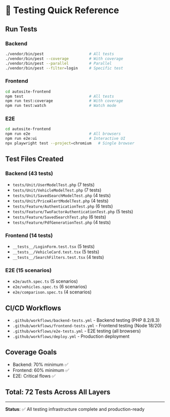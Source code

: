# 🧪 Testing Quick Reference

## Run Tests

### Backend
```bash
./vendor/bin/pest                    # All tests
./vendor/bin/pest --coverage         # With coverage
./vendor/bin/pest --parallel         # Parallel
./vendor/bin/pest --filter=login     # Specific test
```

### Frontend
```bash
cd autosite-frontend
npm test                             # All tests
npm run test:coverage                # With coverage
npm run test:watch                   # Watch mode
```

### E2E
```bash
cd autosite-frontend
npm run e2e                          # All browsers
npm run e2e:ui                       # Interactive UI
npx playwright test --project=chromium   # Single browser
```

## Test Files Created

### Backend (43 tests)
- `tests/Unit/UserModelTest.php` (7 tests)
- `tests/Unit/VehicleModelTest.php` (7 tests)
- `tests/Unit/SavedSearchModelTest.php` (4 tests)
- `tests/Unit/PriceAlertModelTest.php` (4 tests)
- `tests/Feature/AuthenticationTest.php` (6 tests)
- `tests/Feature/TwoFactorAuthenticationTest.php` (5 tests)
- `tests/Feature/SavedSearchTest.php` (6 tests)
- `tests/Feature/PdfGenerationTest.php` (4 tests)

### Frontend (14 tests)
- `__tests__/LoginForm.test.tsx` (5 tests)
- `__tests__/VehicleCard.test.tsx` (5 tests)
- `__tests__/SearchFilters.test.tsx` (4 tests)

### E2E (15 scenarios)
- `e2e/auth.spec.ts` (5 scenarios)
- `e2e/vehicles.spec.ts` (6 scenarios)
- `e2e/comparison.spec.ts` (4 scenarios)

## CI/CD Workflows

- `.github/workflows/backend-tests.yml` - Backend testing (PHP 8.2/8.3)
- `.github/workflows/frontend-tests.yml` - Frontend testing (Node 18/20)
- `.github/workflows/e2e-tests.yml` - E2E testing (all browsers)
- `.github/workflows/deploy.yml` - Production deployment

## Coverage Goals

- Backend: 70% minimum ✅
- Frontend: 60% minimum ✅
- E2E: Critical flows ✅

## Total: 72 Tests Across All Layers

---
**Status**: ✅ All testing infrastructure complete and production-ready
